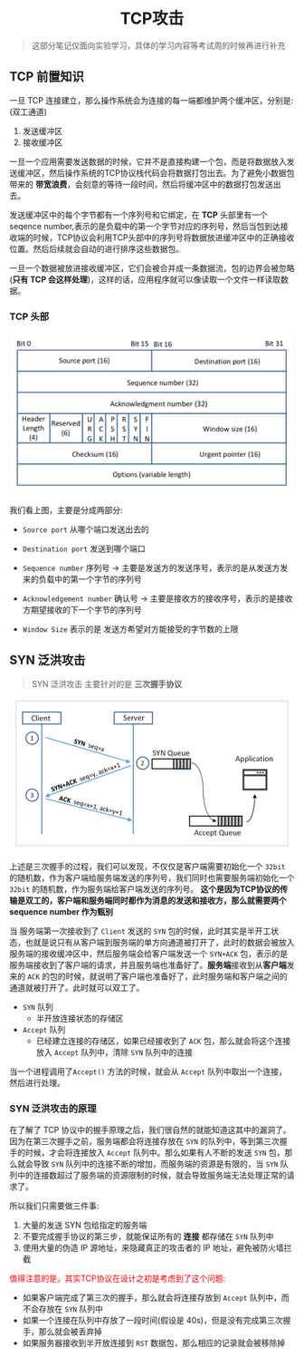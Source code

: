 # <center>TCP攻击</center>

> 这部分笔记仅面向实验学习，具体的学习内容等考试周的时候再进行补充

## TCP 前置知识

一旦 TCP 连接建立，那么操作系统会为连接的每一端都维护两个缓冲区，分别是:(双工通道)
1. 发送缓冲区
2. 接收缓冲区

一旦一个应用需要发送数据的时候，它并不是直接构建一个包，而是将数据放入发送缓冲区，然后操作系统的TCP协议栈代码会将数据打包出去。为了避免小数据包带来的 **带宽浪费**，会刻意的等待一段时间，然后将缓冲区中的数据打包发送出去。

发送缓冲区中的每个字节都有一个序列号和它绑定，在 **TCP** 头部里有一个 seqence number,表示的是负载中的第一个字节对应的序列号，然后当包到达接收端的时候，TCP协议会利用TCP头部中的序列号将数据放进缓冲区中的正确接收位置。然后后续就会自动的进行排序这些数据包。


一旦一个数据被放进接收缓冲区，它们会被合并成一条数据流，包的边界会被忽略(**只有 TCP 会这样处理**)，这样的话，应用程序就可以像读取一个文件一样读取数据。

### TCP 头部

![P1](./assets/tcp-p1.jpg)


我们看上图，主要是分成两部分:

- `Source port` 从哪个端口发送出去的
- `Destination port` 发送到哪个端口
- `Sequence number` 序列号  -> 主要是发送方的发送序号，表示的是从发送方发来的负载中的第一个字节的序列号
- `Acknowledgement number` 确认号 -> 主要是接收方的接收序号，表示的是接收方期望接收的下一个字节的序列号 

- `Window Size` 表示的是 发送方希望对方能接受的字节数的上限


## SYN 泛洪攻击

> SYN 泛洪攻击 主要针对的是 **三次握手协议**

![P2](./assets/tcp-p2.jpg)

上述是三次握手的过程，我们可以发现，不仅仅是客户端需要初始化一个 `32bit` 的随机数，作为客户端给服务端发送的序列号，我们同时也需要服务端初始化一个 `32bit` 的随机数，作为服务端给客户端发送的序列号。 **这个是因为TCP协议的传输是双工的，客户端和服务端同时都作为消息的发送和接收方，那么就需要两个 sequence number 作为甄别**

当 服务端第一次接收到了 `Client` 发送的 `SYN` 包的时候，此时其实是半开工状态，也就是说只有从客户端到服务端的单方向通道被打开了，此时的数据会被放入服务端的接收缓冲区中，然后服务端会给客户端发送一个 `SYN+ACK` 包，表示的是服务端接收到了客户端的请求，并且服务端也准备好了。**服务端**接收到从**客户端**发来的 `ACK` 的包的时候，就说明了客户端也准备好了，此时服务端和客户端之间的通道就被打开了。此时就可以双工了。


- `SYN` 队列 
  - 半开放连接状态的存储区
- `Accept` 队列 
  - 已经建立连接的存储区，如果已经接收到了 `ACK` 包，那么就会将这个连接放入 `Accept` 队列中，清除 `SYN` 队列中的连接

当一个进程调用了`Accept()` 方法的时候，就会从 `Accept` 队列中取出一个连接，然后进行处理。

### SYN 泛洪攻击的原理
在了解了 TCP 协议中的握手原理之后，我们很自然的就能知道这其中的漏洞了。因为在第三次握手之前，服务端都会将连接存放在 `SYN` 的队列中，等到第三次握手的时候，才会将连接放入 `Accept` 队列中。那么如果有人不断的发送 `SYN` 包，那么就会导致 `SYN` 队列中的连接不断的增加，而服务端的资源是有限的，当 `SYN` 队列中的连接数超过了服务端的资源限制的时候，就会导致服务端无法处理正常的请求了。

所以我们只需要做三件事:

1. 大量的发送 SYN 包给指定的服务端
2. 不要完成握手协议的第三步，就能保证所有的 **连接** 都存储在 `SYN` 队列中
3. 使用大量的伪造 IP 源地址，来隐藏真正的攻击者的 IP 地址，避免被防火墙拦截

<span style ="color:red"> 值得注意的是，其实TCP协议在设计之初是考虑到了这个问题:</span>

- 如果客户端完成了第三次的握手，那么就会将连接存放到 `Accept` 队列中，而不会存放在 `SYN` 队列中
- 如果一个连接在队列中存放了一段时间(假设是 40s)，但是没有完成第三次握手，那么就会被丢弃掉
- 如果服务器接收到半开放连接到 `RST` 数据包，那么相应的记录就会被移除掉
